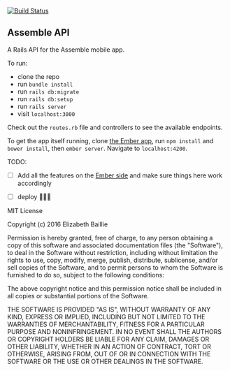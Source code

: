 [![Build Status](https://travis-ci.org/lbaillie/assemble-api.svg?branch=master)](https://travis-ci.org/lbaillie/assemble-api)

## Assemble API

A Rails API for the Assemble mobile app.

To run:

* clone the repo
* run `bundle install`
* run `rails db:migrate`
* run `rails db:setup`
* run `rails server`
* visit `localhost:3000`

Check out the `routes.rb` file and controllers to see the available endpoints.

To get the app itself running, clone [the Ember app](https://github.com/lizbaillie/assemble), run `npm install` and `bower install`, then `ember server`. Navigate to `localhost:4200`.

TODO:

- [ ] Add all the features on the [Ember side](https://github.com/lizbaillie/assemble) and make sure things here work accordingly
- [ ] deploy 🚀🚀🚀


MIT License

Copyright (c) 2016 Elizabeth Baillie

Permission is hereby granted, free of charge, to any person obtaining a copy
of this software and associated documentation files (the "Software"), to deal
in the Software without restriction, including without limitation the rights
to use, copy, modify, merge, publish, distribute, sublicense, and/or sell
copies of the Software, and to permit persons to whom the Software is
furnished to do so, subject to the following conditions:

The above copyright notice and this permission notice shall be included in all
copies or substantial portions of the Software.

THE SOFTWARE IS PROVIDED "AS IS", WITHOUT WARRANTY OF ANY KIND, EXPRESS OR
IMPLIED, INCLUDING BUT NOT LIMITED TO THE WARRANTIES OF MERCHANTABILITY,
FITNESS FOR A PARTICULAR PURPOSE AND NONINFRINGEMENT. IN NO EVENT SHALL THE
AUTHORS OR COPYRIGHT HOLDERS BE LIABLE FOR ANY CLAIM, DAMAGES OR OTHER
LIABILITY, WHETHER IN AN ACTION OF CONTRACT, TORT OR OTHERWISE, ARISING FROM,
OUT OF OR IN CONNECTION WITH THE SOFTWARE OR THE USE OR OTHER DEALINGS IN THE
SOFTWARE.
